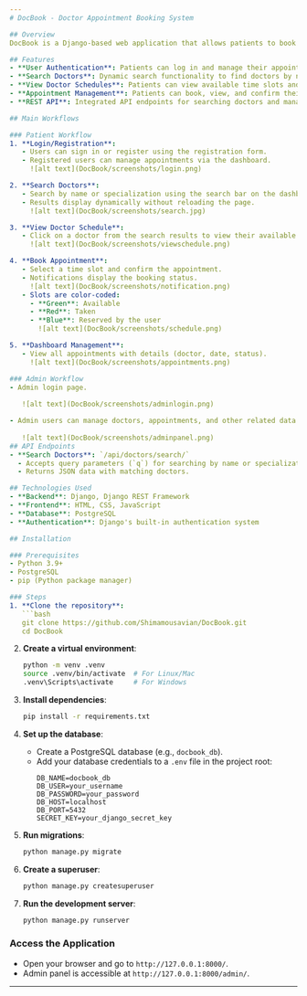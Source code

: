 ```yaml
---
# DocBook - Doctor Appointment Booking System

## Overview
DocBook is a Django-based web application that allows patients to book appointments with doctors. It provides an intuitive platform for managing doctor schedules and patient bookings, offering seamless workflows for both parties.

## Features
- **User Authentication**: Patients can log in and manage their appointments.
- **Search Doctors**: Dynamic search functionality to find doctors by name or specialization.
- **View Doctor Schedules**: Patients can view available time slots and select a convenient one.
- **Appointment Management**: Patients can book, view, and confirm their appointments.
- **REST API**: Integrated API endpoints for searching doctors and managing data.

## Main Workflows

### Patient Workflow
1. **Login/Registration**:
   - Users can sign in or register using the registration form.
   - Registered users can manage appointments via the dashboard.
     ![alt text](DocBook/screenshots/login.png)

2. **Search Doctors**:
   - Search by name or specialization using the search bar on the dashboard.
   - Results display dynamically without reloading the page.
     ![alt text](DocBook/screenshots/search.jpg)

3. **View Doctor Schedule**:
   - Click on a doctor from the search results to view their available time slots.
     ![alt text](DocBook/screenshots/viewschedule.png)

4. **Book Appointment**:
   - Select a time slot and confirm the appointment.
   - Notifications display the booking status.
     ![alt text](DocBook/screenshots/notification.png)
   - Slots are color-coded:
     - **Green**: Available
     - **Red**: Taken
     - **Blue**: Reserved by the user
       ![alt text](DocBook/screenshots/schedule.png)

5. **Dashboard Management**:
   - View all appointments with details (doctor, date, status).
     ![alt text](DocBook/screenshots/appointments.png)

### Admin Workflow
- Admin login page.
  
   ![alt text](DocBook/screenshots/adminlogin.png)

- Admin users can manage doctors, appointments, and other related data through the Django admin panel.
  
   ![alt text](DocBook/screenshots/adminpanel.png)
## API Endpoints
- **Search Doctors**: `/api/doctors/search/`
  - Accepts query parameters (`q`) for searching by name or specialization.
  - Returns JSON data with matching doctors.

## Technologies Used
- **Backend**: Django, Django REST Framework
- **Frontend**: HTML, CSS, JavaScript
- **Database**: PostgreSQL
- **Authentication**: Django's built-in authentication system

## Installation

### Prerequisites
- Python 3.9+
- PostgreSQL
- pip (Python package manager)

### Steps
1. **Clone the repository**:
   ```bash
   git clone https://github.com/Shimamousavian/DocBook.git
   cd DocBook
   ```

2. **Create a virtual environment**:
   ```bash
   python -m venv .venv
   source .venv/bin/activate  # For Linux/Mac
   .venv\Scripts\activate     # For Windows
   ```

3. **Install dependencies**:
   ```bash
   pip install -r requirements.txt
   ```

4. **Set up the database**:
   - Create a PostgreSQL database (e.g., `docbook_db`).
   - Add your database credentials to a `.env` file in the project root:
     ```
     DB_NAME=docbook_db
     DB_USER=your_username
     DB_PASSWORD=your_password
     DB_HOST=localhost
     DB_PORT=5432
     SECRET_KEY=your_django_secret_key
     ```

5. **Run migrations**:
   ```bash
   python manage.py migrate
   ```

6. **Create a superuser**:
   ```bash
   python manage.py createsuperuser
   ```

7. **Run the development server**:
   ```bash
   python manage.py runserver
   ```

### Access the Application
- Open your browser and go to `http://127.0.0.1:8000/`.
- Admin panel is accessible at `http://127.0.0.1:8000/admin/`.

---
```

